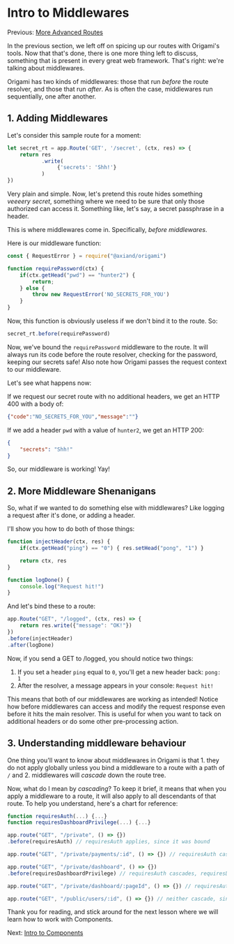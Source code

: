 # Intro to Middlewares

Previous: [More Advanced Routes](More%20Advanced%20Routes.md)

In the previous section, we left off on spicing up our routes with Origami's tools. Now that that's done, there is one more thing left to discuss, something that is present in every great web framework. That's right: we're talking about middlewares.

Origami has two kinds of middlewares: those that run *before* the route resolver, and those that run *after*. As is often the case, middlewares run sequentially, one after another.

## 1. Adding Middlewares

Let's consider this sample route for a moment:

```js
let secret_rt = app.Route('GET', '/secret', (ctx, res) => {
    return res
           .write(
                {'secrets': 'Shh!'}
           )
})
```

Very plain and simple. Now, let's pretend this route hides something *veeeery secret*, something where we need to be sure that only those authorized can access it. Something like, let's say, a secret passphrase in a header.

This is where middlewares come in. Specifically, *before middlewares*.

Here is our middleware function:

```js
const { RequestError } = require("@axiand/origami")

function requirePassword(ctx) {
    if(ctx.getHead("pwd") == "hunter2") {
        return;
    } else {
        throw new RequestError('NO_SECRETS_FOR_YOU')
    }
}
```

Now, this function is obviously useless if we don't bind it to the route. So:

```js
secret_rt.before(requirePassword)
```

Now, we've bound the `requirePassword` middleware to the route. It will always run its code before the route resolver, checking for the password, keeping our secrets safe! Also note how Origami passes the request context to our middleware.

Let's see what happens now:

If we request our secret route with no additional headers, we get an HTTP 400 with a body of: 

```json
{"code":"NO_SECRETS_FOR_YOU","message":""}
```

If we add a header `pwd` with a value of `hunter2`, we get an HTTP 200:

```json
{
    "secrets": "Shh!"
}
```

So, our middleware is working! Yay!

## 2. More Middleware Shenanigans

So, what if we wanted to do something else with middlewares? Like logging a request after it's done, or adding a header.

I'll show you how to do both of those things:

```js
function injectHeader(ctx, res) {
    if(ctx.getHead("ping") == "0") { res.setHead("pong", "1") }

    return ctx, res
}

function logDone() {
    console.log("Request hit!")
}
```

And let's bind these to a route:

```js
app.Route("GET", "/logged", (ctx, res) => {
    return res.write({"message": "OK!"})
})
.before(injectHeader)
.after(logDone)
```

Now, if you send a GET to /logged, you should notice two things:

1. If you set a header `ping` equal to `0`, you'll get a new header back: `pong: 1`
2. After the resolver, a message appears in your console: `Request hit!`

This means that both of our middlewares are working as intended! Notice how before middlewares can access and modify the request response even before it hits the main resolver. This is useful for when you want to tack on additional headers or do some other pre-processing action.

## 3. Understanding middleware behaviour

One thing you'll want to know about middlewares in Origami is that 1. they do not apply globally unless you bind a middleware to a route with a path of `/` and 2. middlewares will *cascade* down the route tree.

Now, what do I mean by *cascading*? To keep it brief, it means that when you apply a middleware to a route, it will also apply to all descendants of that route. To help you understand, here's a chart for reference:

```js
function requiresAuth(...) {...}
function requiresDashboardPrivilege(...) {...}

app.route("GET", "/private", () => {})
.before(requiresAuth) // requiresAuth applies, since it was bound

app.route("GET", "/private/payments/:id", () => {}) // requiresAuth cascades, since it is a descendant of /private

app.route("GET", "/private/dashboard", () => {})
.before(requiresDashboardPrivilege) // requiresAuth cascades, requiresDashboardPrivilege was bound

app.route("GET", "/private/dashboard/:pageId", () => {}) // requiresAuth and requiresDashboardPrivilege both cascade since it is a descendant of /private/dashboard

app.route("GET", "/public/users/:id", () => {}) // neither cascade, since it is not a descendant of /private nor /private/dashboard

```

Thank you for reading, and stick around for the next lesson where we will learn how to work with Components.

Next: [Intro to Components](./Intro%20to%20Components.md)